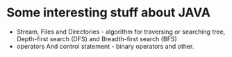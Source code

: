 # Some interesting stuff about JAVA

- Stream, Files and Directories - algorithm for traversing or searching tree, Depth-first search (DFS) and Breadth-first search (BFS)
- operators And control statement - binary operators and other.